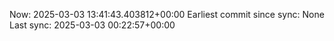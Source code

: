 Now: 2025-03-03 13:41:43.403812+00:00 Earliest commit since sync: None Last sync: 2025-03-03 00:22:57+00:00
